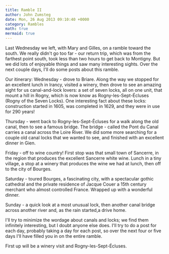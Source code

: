 ```yaml
---
title: Ramble II
author: John Zumsteg
date: Mon, 26 Aug 2013 09:10:40 +0000
category: Rambles
math: true
mermaid: true
---
```

Last Wednesday we left, with Mary and Gilles, on a ramble toward the south. We really didn't go too far - our return trip, which was from the farthest point south, took less than two hours to get back to Montigny. But we did lots of enjoyable things and saw many interesting sights. Over the next couple days, I'll do some posts about this ramble.

Our itinerary:
Wednesday - drove to Briare. Along the way we stopped for an excellent lunch in Irancy, visited a winery, then drove to see an amazing sight for us canal-and-lock lovers: a set of seven locks, all on one unit, that mount a hill in Rogny, which is now know as Rogny-les-Sept-Écluses (Rogny of the Seven Locks). One interesting fact about these locks: construction started in 1605, was completed in 1629, and they were in use for 290 years!

Thursday - went back to Rogny-les-Sept-Êcluses for a walk along the old canal, then to see a famous bridge. The bridge - called the Pont du Canal carries a canal across the Loire River. We did some more searching for a couple old canal locks that we wanted to see, and finished with an excellent dinner in Gien.

Friday - off to wine country! First stop was that small town of Sancerre, in the region that produces the excellent Sancerre white wine. Lunch in a tiny village, a stop at a winery that produces the wine we had at lunch, then off to the city of Bourges.

Saturday - toured Bourges, a fascinating city, with a spectacular gothic cathedral and the private residence of Jacque Couer a 15th century merchant who almost controlled France. Wrapped up with a wonderful dinner.

Sunday - a quick look at a most unusual lock, then another canal bridge across another river and, as the rain started,a drive home.

I'll try to minimize the wordage about canals and locks; we find them infinitely interesting, but I doubt anyone else does. I'll try to do a post for each day, probably taking a day for each post, so over the next four or five days I'll have filled you in on the entire ramble. 

First up will be a winery visit and Rogny-les-Sept-Écluses. 
